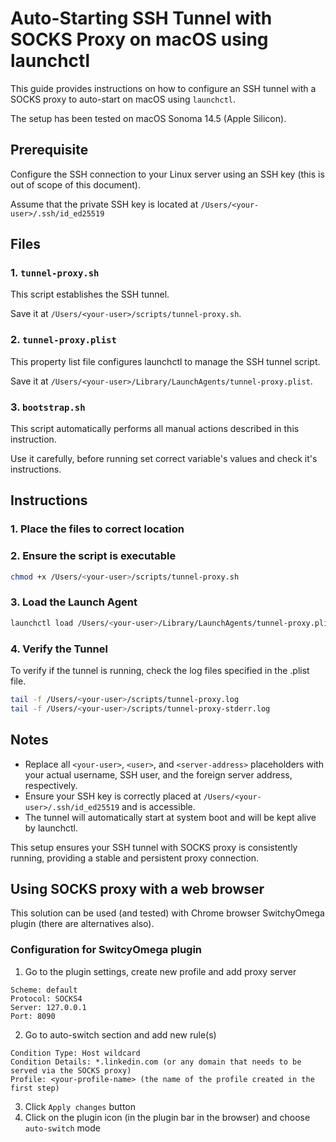 # Auto-Starting SSH Tunnel with SOCKS Proxy on macOS using launchctl

This guide provides instructions on how to configure an SSH tunnel with a SOCKS proxy to auto-start on macOS using `launchctl`.

The setup has been tested on macOS Sonoma 14.5  (Apple Silicon).

## Prerequisite

Configure the SSH connection to your Linux server using an SSH key (this is out of scope of this document).

Assume that the private SSH key is located at `/Users/<your-user>/.ssh/id_ed25519`


## Files

### 1. `tunnel-proxy.sh`

This script establishes the SSH tunnel. 

Save it at `/Users/<your-user>/scripts/tunnel-proxy.sh`.

### 2. `tunnel-proxy.plist`

This property list file configures launchctl to manage the SSH tunnel script. 

Save it at `/Users/<your-user>/Library/LaunchAgents/tunnel-proxy.plist`.

### 3. `bootstrap.sh`

This script automatically performs all manual actions described in this instruction.

Use it carefully, before running set correct variable's values and check it's instructions. 

## Instructions

### 1. Place the files to correct location

### 2. Ensure the script is executable
```sh
chmod +x /Users/<your-user>/scripts/tunnel-proxy.sh
```

### 3. Load the Launch Agent
```sh
launchctl load /Users/<your-user>/Library/LaunchAgents/tunnel-proxy.plist
```

### 4. Verify the Tunnel
To verify if the tunnel is running, check the log files specified in the .plist file.
```sh
tail -f /Users/<your-user>/scripts/tunnel-proxy.log
tail -f /Users/<your-user>/scripts/tunnel-proxy-stderr.log
```

## Notes
* Replace all `<your-user>`, `<user>`, and `<server-address>` placeholders with your actual username, SSH user, and the foreign server address, respectively.
* Ensure your SSH key is correctly placed at `/Users/<your-user>/.ssh/id_ed25519` and is accessible.
* The tunnel will automatically start at system boot and will be kept alive by launchctl.

This setup ensures your SSH tunnel with SOCKS proxy is consistently running, providing a stable and persistent proxy connection.

## Using SOCKS proxy with a web browser
This solution can be used (and tested) with Chrome browser SwitchyOmega plugin (there are alternatives also).

### Configuration for SwitcyOmega plugin
1. Go to the plugin settings, create new profile and add proxy server
```
Scheme: default
Protocol: SOCKS4
Server: 127.0.0.1
Port: 8090
```
2. Go to auto-switch section and add new rule(s)
```
Condition Type: Host wildcard
Condition Details: *.linkedin.com (or any domain that needs to be served via the SOCKS proxy)
Profile: <your-profile-name> (the name of the profile created in the first step)
```
3. Click `Apply changes` button
4. Click on the plugin icon (in the plugin bar in the browser) and choose `auto-switch` mode